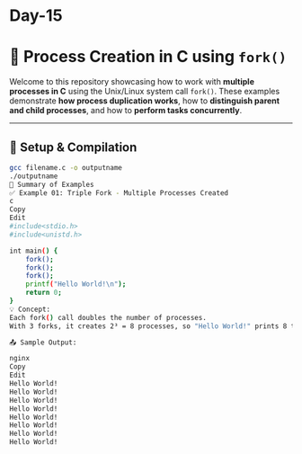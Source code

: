 # Day-15

# 🧵 Process Creation in C using `fork()`

Welcome to this repository showcasing how to work with **multiple processes in C** using the Unix/Linux system call `fork()`. These examples demonstrate **how process duplication works**, how to **distinguish parent and child processes**, and how to **perform tasks concurrently**.

---

## 🔧 Setup & Compilation

```bash
gcc filename.c -o outputname
./outputname
📘 Summary of Examples
✅ Example 01: Triple Fork - Multiple Processes Created
c
Copy
Edit
#include<stdio.h>
#include<unistd.h>

int main() {
    fork();
    fork();
    fork();
    printf("Hello World!\n");
    return 0;
}
💡 Concept:
Each fork() call doubles the number of processes.
With 3 forks, it creates 2³ = 8 processes, so "Hello World!" prints 8 times.

📤 Sample Output:

nginx
Copy
Edit
Hello World!
Hello World!
Hello World!
Hello World!
Hello World!
Hello World!
Hello World!
Hello World!
